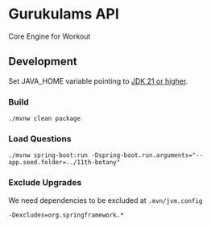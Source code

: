 # Gurukulams API

Core Engine for Workout

## Development

Set JAVA_HOME variable pointing to [JDK 21 or higher](https://jdk.java.net/). 

### Build

~~~
./mvnw clean package
~~~

### Load Questions

~~~
./mvnw spring-boot:run -Dspring-boot.run.arguments="--app.seed.folder=../11th-botany"
~~~

### Exclude Upgrades

We need dependencies to be excluded at `.mvn/jvm.config`

```shell
-Dexcludes=org.springframework.*
```
